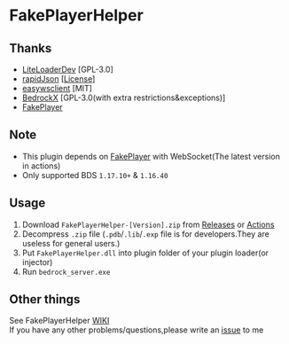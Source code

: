 # FakePlayerHelper
## Thanks
- [LiteLoaderDev](https://github.com/LiteLDev) [GPL-3.0]
- [rapidJson](https://github.com/Tencent/rapidjson) [[License](https://github.com/Tencent/rapidjson/blob/master/license.txt)]
- [easywsclient](https://github.com/dhbaird/easywsclient) [MIT]
- [BedrockX](https://github.com/Sysca11/BedrockX) [GPL-3.0(with extra restrictions&exceptions)]
- [FakePlayer](https://github.com/ddf8196/FakePlayer)
## Note
- This plugin depends on [FakePlayer](https://github.com/ddf8196/FakePlayer/actions) with WebSocket(The latest version in actions)
- Only supported BDS `1.17.10+` & `1.16.40`
## Usage
1. Download `FakePlayerHelper-[Version].zip` from [Releases](https://github.com/Jasonzyt/FakePlayerHelper/releases) or [Actions](https://github.com/Jasonzyt/FakePlayerHelper/actions)
2. Decompress `.zip` file (`.pdb`/`.lib`/`.exp` file is for developers.They are useless for general users.)
3. Put `FakePlayerHelper.dll` into plugin folder of your plugin loader(or injector)
4. Run `bedrock_server.exe`
## Other things
See FakePlayerHelper [WIKI](https://github.com/Jasonzyt/FakePlayerHelper/wiki)    
If you have any other problems/questions,please write an [issue](https://github.com/Jasonzyt/FakePlayerHelper/issues) to me
